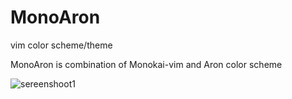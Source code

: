 # MonoAron
vim color scheme/theme

MonoAron is combination of Monokai-vim and Aron color scheme

![sereenshoot1](https://i.imgur.com/U2mZ9Yh.png)
